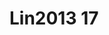 # Lin2013 17
<a name="material" />
<script type="application/ld+json">

  {
    "@context": "https://schema.org/",
    "@type": "ChemicalSubstance",
    "http://purl.org/dc/terms/conformsTo":
      {
        "@type": "CreativeWork",
        "@id": "https://bioschemas.org/profiles/ChemicalSubstance/0.4-RELEASE/"
      },
    "@id": "https://egonw.github.io/nanowiki/nanowiki464.html#material",
    "name": "Lin2013 17",
    "sameAs: "http://127.0.0.1/mediawiki/index.php/Special:URIResolver/Lin2013_17"
  }
</script>

